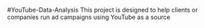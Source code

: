 #YouTube-Data-Analysis
This project is designed to help clients or companies run ad campaigns using YouTube as a source
